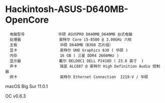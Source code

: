 # Hackintosh-ASUS-D640MB-OpenCore

```shell script
  电脑型号               华硕 ASUSPRO D640MB_D640MB 台式电脑
  处理器                 英特尔 Core i5-8500 @ 3.00GHz 六核
  主板                   华硕 D640MB（B360 芯片组）
  显卡                   英特尔 UHD Graphics 630 ( 华硕 )
  内存                   16 GB ( 三星 DDR4 2666MHz )
  显示器                 戴尔 DELD0C1 DELL P2418D ( 23.8 英寸  )
  声卡                   瑞昱 ALC887 @ 英特尔 High Definition Audio 控制器
  网卡                   英特尔 Ethernet Connection  I219-V / 华硕
```


macOS Big Sur 11.0.1

OC v0.6.3